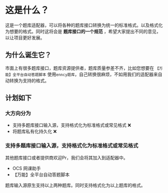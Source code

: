 # 这是什么？
这是一个题库适配器，可以将各种的题库接口转换为统一的标准格式。以及格式化为想要的格式。同时这将会是 **题库接口的一个规范** ，希望大家提出不同的意见，以让项目更好发展。

## 为什么诞生它？
市面上有很多题库接口，题库资源提供者，题库质量参差不齐，比如您想要在 ```【万能】全平台自动答题脚本``` 使用```enncy题库```，自己转换很麻烦，不如用我们的适配器来自动转换为支持的格式。

## 计划如下
### 大方向分为
- 支持多题库接口输入源，支持格式化为标准格式或常见格式 ❌
- 将题库私有化持久化 ❌
### 支持多题库接口输入源，支持格式化为标准格式或常见格式
其他题库接口或者提供商欢迎Pr，我们会将其加入到适配器中。
- OCS 网课助手
- 【万能】全平台自动答题脚本

题库输入源原生支持以上两种题库。同时支持格式化为以上题库的格式。
